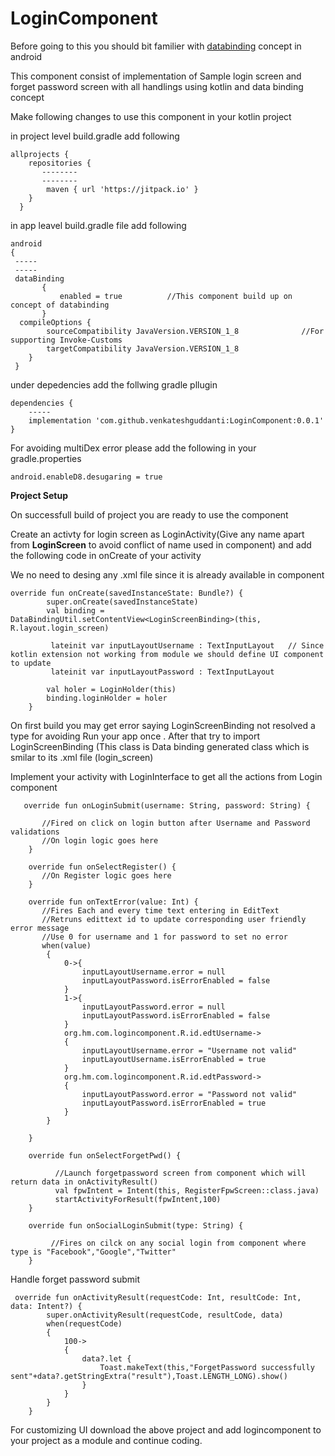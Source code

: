 # LoginComponent

Before going to this you should bit familier with [databinding](https://developer.android.com/topic/libraries/data-binding/) concept in android 

This component consist of implementation of Sample login screen and forget password screen with all handlings using kotlin and data binding concept

Make following changes to use this component in your kotlin project

in project level build.gradle add following
```
allprojects {
    repositories {
       --------        
       --------
        maven { url 'https://jitpack.io' } 
    }
  }
  ```
  in app leavel build.gradle file add following
```
android
{
 -----
 -----
 dataBinding
       {
           enabled = true          //This component build up on concept of databinding 
       }
  compileOptions {
        sourceCompatibility JavaVersion.VERSION_1_8              //For supporting Invoke-Customs
        targetCompatibility JavaVersion.VERSION_1_8
    }
 }
```     
under depedencies add the follwing gradle pllugin

```
dependencies {
    -----
    implementation 'com.github.venkateshguddanti:LoginComponent:0.0.1'
}
```
For avoiding multiDex error please add the following in your gradle.properties

```
android.enableD8.desugaring = true
```
**Project Setup**

On successfull build of project you are ready to use the component

Create an activty for login screen as LoginActivity(Give any name apart from **LoginScreen** to avoid conflict of name used in component)
and add the following code in onCreate of your activity

We no need to desing any .xml file since it is already available in component


```
override fun onCreate(savedInstanceState: Bundle?) {
        super.onCreate(savedInstanceState)
        val binding = DataBindingUtil.setContentView<LoginScreenBinding>(this, R.layout.login_screen)
        
         lateinit var inputLayoutUsername : TextInputLayout   // Since kotlin extension not working from module we should define UI component to update
         lateinit var inputLayoutPassword : TextInputLayout
    
        val holer = LoginHolder(this)
        binding.loginHolder = holer
    }
```
On first build you may get error saying LoginScreenBinding not resolved a type for avoiding Run your app once . After that try to import LoginScreenBinding (This class is Data binding generated class which is smilar to its .xml file (login_screen)

Implement your activity with LoginInterface to get all the actions from Login component 

```
   override fun onLoginSubmit(username: String, password: String) {

       //Fired on click on login button after Username and Password validations
       //On login logic goes here
    }

    override fun onSelectRegister() {
       //On Register logic goes here
    }

    override fun onTextError(value: Int) {
       //Fires Each and every time text entering in EditText 
       //Retruns edittext id to update corresponding user friendly error message
       //Use 0 for username and 1 for password to set no error
       when(value)
        {
            0->{
                inputLayoutUsername.error = null
                inputLayoutPassword.isErrorEnabled = false
            }
            1->{
                inputLayoutPassword.error = null
                inputLayoutPassword.isErrorEnabled = false
            }
            org.hm.com.logincomponent.R.id.edtUsername->
            {
                inputLayoutUsername.error = "Username not valid"
                inputLayoutUsername.isErrorEnabled = true
            }
            org.hm.com.logincomponent.R.id.edtPassword->
            {
                inputLayoutPassword.error = "Password not valid"
                inputLayoutPassword.isErrorEnabled = true
            }
        }

    }

    override fun onSelectForgetPwd() {

          //Launch forgetpassword screen from component which will return data in onActivityResult()
          val fpwIntent = Intent(this, RegisterFpwScreen::class.java)
          startActivityForResult(fpwIntent,100)
    }

    override fun onSocialLoginSubmit(type: String) {

         //Fires on cilck on any social login from component where type is "Facebook","Google","Twitter"
    }
```
Handle forget password submit 

```
 override fun onActivityResult(requestCode: Int, resultCode: Int, data: Intent?) {
        super.onActivityResult(requestCode, resultCode, data)
        when(requestCode)
        {
            100->
            {
                data?.let {
                    Toast.makeText(this,"ForgetPassword successfully sent"+data?.getStringExtra("result"),Toast.LENGTH_LONG).show()
                }
            }
        }
    }
  ```
  
  For customizing UI download the above project and add logincomponent to your project as a module and continue coding.
  
  
  
